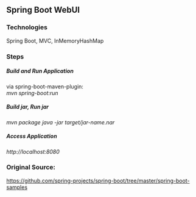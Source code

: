## Spring Boot WebUI

### Technologies
Spring Boot, MVC, InMemoryHashMap


### Steps
##### Build and Run Application
via spring-boot-maven-plugin:  
*mvn spring-boot:run*

##### Build jar, Run jar
*mvn package*
*java -jar target/jar-name.nar*

##### Access Application
*http://localhost:8080*


### Original Source:
https://github.com/spring-projects/spring-boot/tree/master/spring-boot-samples


